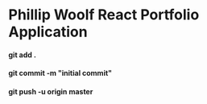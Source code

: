 # Phillip Woolf React Portfolio Application

#### git add .

#### git commit -m "initial commit"

#### git push -u origin master
